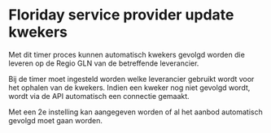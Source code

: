 # Floriday service provider update kwekers

Met dit timer proces kunnen automatisch kwekers gevolgd worden die leveren op de Regio GLN van de betreffende leverancier.

Bij de timer moet ingesteld worden welke leverancier gebruikt wordt voor het ophalen van de kwekers. Indien een kweker nog niet gevolgd wordt, wordt via de API automatisch een connectie gemaakt. 

Met een 2e instelling kan aangegeven worden of al het aanbod automatisch gevolgd moet gaan worden.
